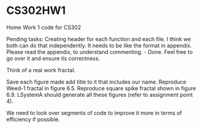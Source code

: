 # CS302HW1
Home Work 1 code for CS302



Pending tasks:
Creating header for each function and each file. I think we both can do that independently. It needs to be like the format in appendix. Please read the appendix, to understand commenting. -   Done. Feel free to go over it and ensure its correctness.


Think of a real work fractal. 

Save each figure made add title to it that includes our name.
Reproduce Weed-1 fractal in figure 6.5.
Reproduce square spike fractal shown in figure 6.9.
LSystemA should generate all these figures (refer to assignment point 4).

We need to look over segments of code to improve it more in terms of efficiency if possible.
